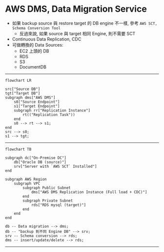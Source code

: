 # AWS DMS, Data Migration Service

- 如果 backup source 與 restore target 的 DB engine 不一樣, 參考 `AWS SCT, Schema Conversion Tool`
  - 反過來說, 如果 source 與 target 相同 Engine, 則不需要 SCT
- Continuous Data Replication, CDC
- 可做轉換的 Data Sources:
  - EC2 上頭的 DB
  - RDS
  - S3
  - DocumentDB

---

```mermaid
flowchart LR

src["Source DB"]
tgt["Target DB"]
subgraph dms["AWS DMS"]
    s0["Source Endpoint"]
    s1["Target Endpoint"]
    subgraph rr["Replication Instance"]
        rt(("Replication Task"))
    end
    s0 --> rt --> s1;
end
src --> s0;
s1 --> tgt;
```

---

```mermaid
flowchart TB

subgraph dc["On-Premise DC"]
    db["Oracle DB (source)"]
    srv["Server with `AWS SCT` Installed"]
end

subgraph AWS Region
    subgraph VPC
        subgraph Public Subnet
            dms["AWS DMS Replication Instance (Full load + CDC)"]
        end
        subgraph Private Subnet
            rds["RDS mysql (target)"]
        end
    end
end

db -- Data migration --> dms;
db -- "backup 到不同 Engine DB" --> srv;
srv -- Schema conversion --> rds;
dms -- insert/update/delete --> rds;
```

---
